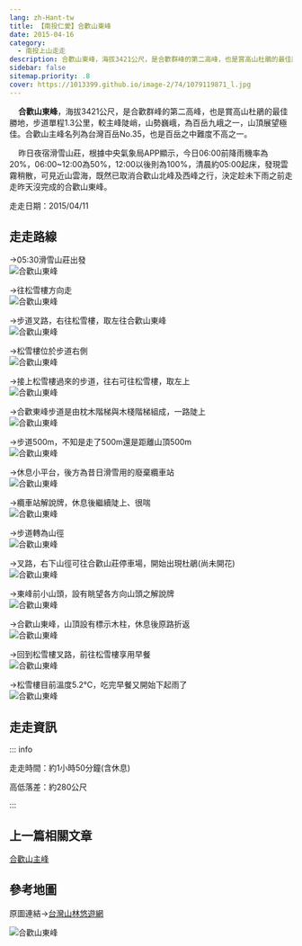 ```yaml
---
lang: zh-Hant-tw
title: 【南投仁愛】合歡山東峰
date: 2015-04-16
category: 
  - 南投上山走走
description: 合歡山東峰，海拔3421公尺，是合歡群峰的第二高峰，也是賞高山杜鵑的最佳勝地，步道單程1.3公里，較主峰陡峭，山勢巍峨，為百岳九峨之一，山頂展望極佳。合歡山主峰名列為台灣百岳No.35，也是百岳之中難度不高之一。 昨日夜宿滑雪山莊，根據中央氣象局APP顯示，今日06:00前降雨機率為20%，06:00~12:00為50%，12:00以後則為100%，清晨約05:00起床，發現雲霧稍散，可見近山雲海，既然已取消合歡山北峰及西峰之行，決定趁未下雨之前走走昨天沒完成的合歡山東峰。
sidebar: false
sitemap.priority: .8
cover: https://1013399.github.io/image-2/74/1079119871_l.jpg
---
```


    **合歡山東峰**，海拔3421公尺，是合歡群峰的第二高峰，也是賞高山杜鵑的最佳勝地，步道單程1.3公里，較主峰陡峭，山勢巍峨，為百岳九峨之一，山頂展望極佳。合歡山主峰名列為台灣百岳No.35，也是百岳之中難度不高之一。 

    昨日夜宿滑雪山莊，根據中央氣象局APP顯示，今日06:00前降雨機率為20%，06:00~12:00為50%，12:00以後則為100%，清晨約05:00起床，發現雲霧稍散，可見近山雲海，既然已取消合歡山北峰及西峰之行，決定趁未下雨之前走走昨天沒完成的合歡山東峰。

<!-- more -->

走走日期：2015/04/11

## 走走路線 
→05:30滑雪山莊出發  
![合歡山東峰](https://1013399.github.io/image-2/74/1079119676_l.jpg)

→往松雪樓方向走  
![合歡山東峰](https://1013399.github.io/image-2/74/1079119780_l.jpg)

→步道叉路，右往松雪樓，取左往合歡山東峰  
![合歡山東峰](https://1013399.github.io/image-2/74/1079120443_l.jpg)

→松雪樓位於步道右側  
![合歡山東峰](https://1013399.github.io/image-2/74/1079120244_l.jpg)

→接上松雪樓過來的步道，往右可往松雪樓，取左上  
![合歡山東峰](https://1013399.github.io/image-2/74/1079119513_l.jpg)

→合歡東峰步道是由枕木階梯與木棧階梯組成，一路陡上  
![合歡山東峰](https://1013399.github.io/image-2/74/1079120065_l.jpg)

→步道500m，不知是走了500m還是距離山頂500m  
![合歡山東峰](https://1013399.github.io/image-2/74/1079120345_l.jpg)

→休息小平台，後方為昔日滑雪用的廢棄纜車站  
![合歡山東峰](https://1013399.github.io/image-2/74/1079119971_l.jpg)

→纜車站解說牌，休息後繼續陡上、很喘  
![合歡山東峰](https://1013399.github.io/image-2/74/1079119306_l.jpg)

→步道轉為山徑  
![合歡山東峰](https://1013399.github.io/image-2/74/1079119871_l.jpg)

→叉路，右下山徑可往合歡山莊停車場，開始出現杜鵑(尚未開花)  
![合歡山東峰](https://1013399.github.io/image-2/74/1079120447_l.jpg)

→東峰前小山頭，設有眺望各方向山頭之解說牌  
![合歡山東峰](https://1013399.github.io/image-2/74/1079120449_l.jpg)

→合歡山東峰，山頂設有標示木柱，休息後原路折返  
![合歡山東峰](https://1013399.github.io/image-2/74/1079120068_l.jpg)

→回到松雪樓叉路，前往松雪樓享用早餐  
![合歡山東峰](https://1013399.github.io/image-2/74/1079120070_l.jpg)

→松雪樓目前溫度5.2℃，吃完早餐又開始下起雨了  
![合歡山東峰](https://1013399.github.io/image-2/74/1079120743_l.jpg)

## 走走資訊
::: info

走走時間：約1小時50分鐘(含休息)

高低落差：約280公尺

:::

## 上一篇相關文章
[合歡山主峰](/posts/post-75-2015-04-15.md)

## 參考地圖
原圖連結→[台灣山林悠遊網](http://recreation.forest.gov.tw/RA/RA_1_1.aspx?RA_ID=0300004)  

![合歡山東峰](https://1013399.github.io/image-2/74/1079120749_l.jpg)
